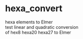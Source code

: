 # hexa_convert
hexa elements to Elmer    
test linear and quadratic conversion    
of hex8 hexa20 hexa27 to Elmer  


